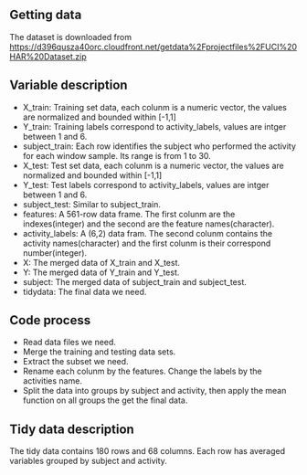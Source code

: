 ## Getting data
The dataset is downloaded from 
https://d396qusza40orc.cloudfront.net/getdata%2Fprojectfiles%2FUCI%20HAR%20Dataset.zip

## Variable description
* X_train: Training set data, each colunm is a numeric vector, the values are normalized and bounded within [-1,1]
* Y_train: Training labels correspond to activity_labels, values are intger between 1 and 6.
* subject_train: Each row identifies the subject who performed the activity for each window sample. Its range is from 1 to 30. 
* X_test: Test set data, each colunm is a numeric vector, the values are normalized and bounded within [-1,1]
* Y_test: Test labels correspond to activity_labels, values are intger between 1 and 6.
* subject_test: Similar to subject_train.
* features:  A 561-row data frame. The first colunm are the indexes(integer) and the second are the feature names(character).
* activity_labels: A (6,2) data fram. The second colunm contains the activity names(character) and the first colunm is their correspond number(integer).
* X: The merged data of X_train and X_test.
* Y: The merged data of Y_train and Y_test.
* subject: The merged data of subject_train and subject_test.
* tidydata: The final data we need.

## Code process
* Read data files we need.
* Merge the training and testing data sets.
* Extract the subset we need.
* Rename each colunm by the features. Change the labels by the activities name.
* Split the data into groups by subject and activity, then apply the mean function on all groups the get the final data.

## Tidy data description
The tidy data contains 180 rows and 68 columns. Each row has averaged variables grouped by subject and activity. 

